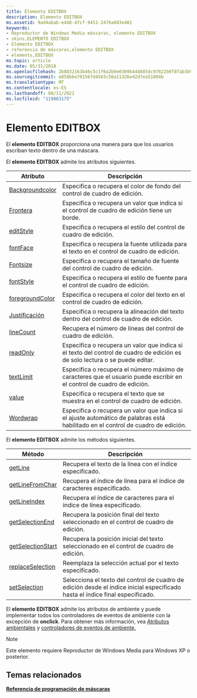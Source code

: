 ```yaml
---
title: Elemento EDITBOX
description: Elemento EDITBOX
ms.assetid: 9ad4abab-e448-4fcf-9451-2476a603e401
keywords:
- Reproductor de Windows Media máscaras, elemento EDITBOX
- skins,ELEMENTO EDITBOX
- Elemento EDITBOX
- referencia de máscaras,elemento EDITBOX
- elements,EDITBOX
ms.topic: article
ms.date: 05/31/2018
ms.openlocfilehash: 2b8832163b46c5c1f6a2b0e0369b44d885dc97822b0f8fab3b90326e56a8db21
ms.sourcegitcommit: e858bbe701567d4583c50a11326e42d7ea51804b
ms.translationtype: MT
ms.contentlocale: es-ES
ms.lasthandoff: 08/11/2021
ms.locfileid: "119863175"
---
```

# <a name="editbox-element"></a>Elemento EDITBOX

El **elemento EDITBOX** proporciona una manera para que los usuarios escriban texto dentro de una máscara.

El **elemento EDITBOX** admite los atributos siguientes.



| Atributo                                      | Descripción                                                                                                   |
|------------------------------------------------|---------------------------------------------------------------------------------------------------------------|
| [Backgroundcolor](editbox-backgroundcolor.md) | Especifica o recupera el color de fondo del control de cuadro de edición.                                         |
| [Frontera](editbox-border.md)                   | Especifica o recupera un valor que indica si el control de cuadro de edición tiene un borde.                          |
| [editStyle](editbox-editstyle.md)             | Especifica o recupera el estilo del control de cuadro de edición.                                                     |
| [fontFace](editbox-fontface.md)               | Especifica o recupera la fuente utilizada para el texto en el control de cuadro de edición.                                        |
| [Fontsize](editbox-fontsize.md)               | Especifica o recupera el tamaño de fuente del control de cuadro de edición.                                                |
| [fontStyle](editbox-fontstyle.md)             | Especifica o recupera el estilo de fuente para el control de cuadro de edición.                                               |
| [foregroundColor](editbox-foregroundcolor.md) | Especifica o recupera el color del texto en el control de cuadro de edición.                                                |
| [Justificación](editbox-justification.md)     | Especifica o recupera la alineación del texto dentro del control de cuadro de edición.                                 |
| [lineCount](editbox-linecount.md)             | Recupera el número de líneas del control de cuadro de edición.                                                        |
| [readOnly](editbox-readonly.md)               | Especifica o recupera un valor que indica si el texto del control de cuadro de edición es de solo lectura o se puede editar. |
| [textLimit](editbox-textlimit.md)             | Especifica o recupera el número máximo de caracteres que el usuario puede escribir en el control de cuadro de edición.       |
| [value](editbox-value.md)                     | Especifica o recupera el texto que se muestra en el control de cuadro de edición.                                    |
| [Wordwrap](editbox-wordwrap.md)               | Especifica o recupera un valor que indica si el ajuste automático de palabras está habilitado en el control de cuadro de edición.               |



 

El **elemento EDITBOX** admite los métodos siguientes.



| Método                                             | Descripción                                                                                         |
|----------------------------------------------------|-----------------------------------------------------------------------------------------------------|
| [getLine](editbox-getline.md)                     | Recupera el texto de la línea con el índice especificado.                                           |
| [getLineFromChar](editbox-getlinefromchar.md)     | Recupera el índice de línea para el índice de caracteres especificado.                                         |
| [getLineIndex](editbox-getlineindex.md)           | Recupera el índice de caracteres para el índice de línea especificado.                                         |
| [getSelectionEnd](editbox-getselectionend.md)     | Recupera la posición final del texto seleccionado en el control de cuadro de edición.                         |
| [getSelectionStart](editbox-getselectionstart.md) | Recupera la posición inicial del texto seleccionado en el control de cuadro de edición.                       |
| [replaceSelection](editbox-replaceselection.md)   | Reemplaza la selección actual por el texto especificado.                                             |
| [setSelection](editbox-setselection.md)           | Selecciona el texto del control de cuadro de edición desde el índice inicial especificado hasta el índice final especificado. |



 

El **elemento EDITBOX** admite los atributos de ambiente y puede implementar todos los controladores de eventos de ambiente con la excepción de **onclick**. Para obtener más información, vea [Atributos ambientales](ambient-attributes.md) y [controladores de eventos de ambiente.](ambient-event-handlers.md)

> [!Note]  
> Este elemento requiere Reproductor de Windows Media para Windows XP o posterior.

 

## <a name="related-topics"></a>Temas relacionados

<dl> <dt>

[**Referencia de programación de máscaras**](skin-programming-reference.md)
</dt> </dl>

 

 




